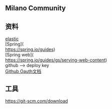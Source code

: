## Milano Community

## 资料
[elastic](https://elasticsearch.cn)<br>
[Spring](<br>https://spring.io/guides)<br>
[Spring web](<br>https://spring.io/guides/gs/serving-web-content)<br>
github --> deploy key<br>
[Github Oauth文档](https://developer.github.com/apps/building-oauth-apps/)

## 工具
https://git-scm.com/download